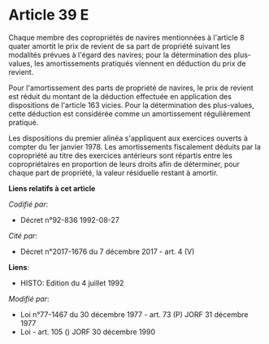 # Article 39 E

Chaque membre des copropriétés de navires mentionnées à l'article 8 quater amortit le prix de revient de sa part de propriété
suivant les modalités prévues à l'égard des navires; pour la détermination des plus-values, les amortissements pratiqués
viennent en déduction du prix de revient.

Pour l'amortissement des parts de propriété de navires, le prix de revient est réduit du montant de la déduction effectuée en
application des dispositions de l'article 163 vicies. Pour la détermination des plus-values, cette déduction est considérée
comme un amortissement régulièrement pratiqué.

Les dispositions du premier alinéa s'appliquent aux exercices ouverts à compter du 1er janvier 1978. Les amortissements
fiscalement déduits par la copropriété au titre des exercices antérieurs sont répartis entre les copropriétaires en
proportion de leurs droits afin de déterminer, pour chaque part de propriété, la valeur résiduelle restant à amortir.

**Liens relatifs à cet article**

_Codifié par_:

  - Décret n°92-836 1992-08-27

_Cité par_:

  - Décret n°2017-1676 du 7 décembre 2017 - art. 4 (V)

**Liens**:

  - HISTO: Edition du 4 juillet 1992

_Modifié par_:

  - Loi n°77-1467 du 30 décembre 1977 - art. 73 (P) JORF 31 décembre 1977
  - Loi - art. 105 () JORF 30 décembre 1990
